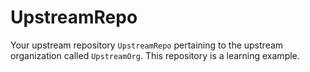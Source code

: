# UpstreamRepo

Your upstream repository `UpstreamRepo` pertaining to the upstream organization called `UpstreamOrg`.
This repository is a learning example.
